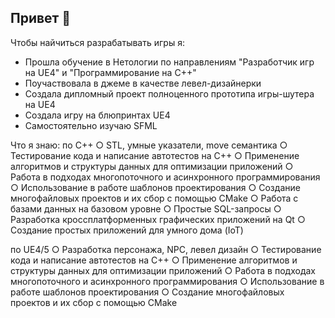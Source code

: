 ## Привет 👋

<!--
**postpost/postpost** is a ✨ _special_ ✨ repository because its `README.md` (this file) appears on your GitHub profile.


![image](https://github.com/user-attachments/assets/c6f25622-1642-4268-b3a1-9284a88cbf51)

-->
Чтобы найчиться разрабатывать игры я:

- Прошла обучение в Нетологии по направлениям "Разработчик игр на UE4" и "Программирование на С++"
- Поучаствовала в джеме в качестве левел-дизайнерки
- Создала дипломный проект полноценного прототипа игры-шутера на UE4 
- Создала игру на блюпринтах UE4
- Самостоятельно изучаю SFML

Что я знаю:
по С++
○ STL, умные указатели, move семантика
○	Тестирование кода и написание автотестов на С++
○	Применение алгоритмов и структуры данных для оптимизации приложений
○	Работа в подходах многопоточного и асинхронного программирования
○	Использование в работе шаблонов проектирования
○	Создание многофайловых проектов и их сбор с помощью CMake
○	Работа с базами данных на базовом уровне
○	Простые SQL-запросы
○	Разработка кроссплатформенных графических приложений на Qt
○	Создание простых приложений для умного дома (IoT)

по UE4/5
○ Разработка персонажа, NPC, левел дизайн
○	Тестирование кода и написание автотестов на С++
○	Применение алгоритмов и структуры данных для оптимизации приложений
○	Работа в подходах многопоточного и асинхронного программирования
○	Использование в работе шаблонов проектирования
○	Создание многофайловых проектов и их сбор с помощью CMake

